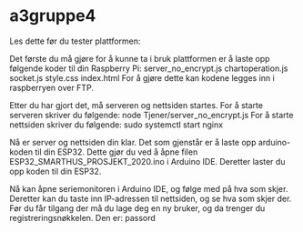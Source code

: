# a3gruppe4

Les dette før du tester plattformen:

Det første du må gjøre for å kunne ta i bruk plattformen er å laste opp følgende koder til din Raspberry Pi:
server_no_encrypt.js
chartoperation.js
socket.js
style.css
index.html
For å gjøre dette kan kodene legges inn i raspberryen over FTP.

Etter du har gjort det, må serveren og nettsiden startes. For å starte serveren skriver du følgende:
node Tjener/server_no_encrypt.js
For å starte nettsiden skriver du følgende:
sudo systemctl start nginx

Nå er server og nettsiden din klar. Det som gjenstår er å laste opp arduino-koden til din ESP32.
Dette gjør du ved å åpne filen ESP32_SMARTHUS_PROSJEKT_2020.ino i Arduino IDE. 
Deretter laster du opp koden til din ESP32.

Nå kan åpne seriemonitoren i Arduino IDE, og følge med på hva som skjer. Deretter kan du taste inn IP-adressen til nettsiden,
og se hva som skjer der. Før du får tilgang der må du lage deg en ny bruker, og da trenger du registreringsnøkkelen. Den er:
passord
